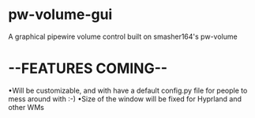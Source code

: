 # pw-volume-gui
A graphical pipewire volume control built on smasher164's pw-volume



# --FEATURES COMING--

•Will be customizable, and with have a default config.py file for people to mess around with :-)
•Size of the window will be fixed for Hyprland and other WMs
